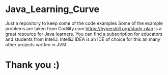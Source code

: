 # Java_Learning_Curve
Just a repository to keep some of the code examples
Some of the example problems are taken from Codility.com
https://hyperskill.org/study-plan is a great resource for Java learners.
You can find a subscription for educators and students from InteliJ.
IntelliJ IDEA is an IDE of choice for this an many other projects written in JVM.

# Thank you :)
